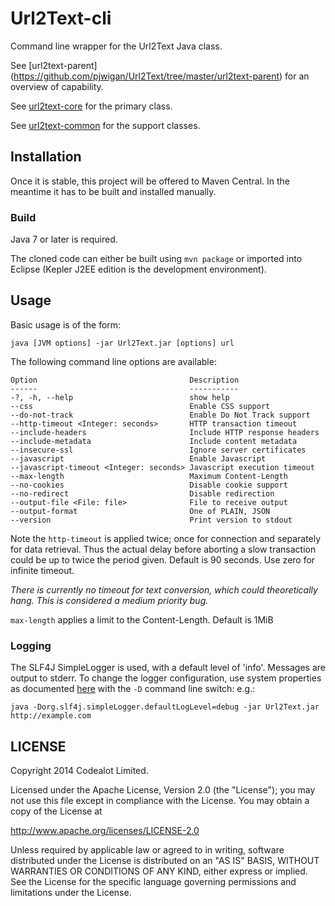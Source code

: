 Url2Text-cli
============
Command line wrapper for the Url2Text Java class.  

See [url2text-parent] (https://github.com/pjwigan/Url2Text/tree/master/url2text-parent) for an overview of capability.

See [url2text-core](https://github.com/pjwigan/Url2Text/tree/master/url2text-core) for the primary class.

See [url2text-common](https://github.com/pjwigan/Url2Text/tree/master/url2text-common) for the support classes.


Installation
------------
Once it is stable, this project will be offered to Maven Central.  In the meantime it has to be built and installed manually.

### Build
Java 7 or later is required.

The cloned code can either be built using `mvn package` or imported into Eclipse (Kepler J2EE edition is the development environment).


Usage
-----
Basic usage is of the form:
    
    java [JVM options] -jar Url2Text.jar [options] url

The following command line options are available:

    Option                                  Description                        
    ------                                  -----------                        
    -?, -h, --help                          show help                          
    --css                                   Enable CSS support                 
    --do-not-track                          Enable Do Not Track support        
    --http-timeout <Integer: seconds>       HTTP transaction timeout
    --include-headers                       Include HTTP response headers      
    --include-metadata                      Include content metadata
    --insecure-ssl                          Ignore server certificates         
    --javascript                            Enable Javascript        
    --javascript-timeout <Integer: seconds> Javascript execution timeout          
    --max-length                            Maximum Content-Length
    --no-cookies                            Disable cookie support             
    --no-redirect                           Disable redirection                
    --output-file <File: file>              File to receive output               
    --output-format                         One of PLAIN, JSON                     
    --version                               Print version to stdout            

Note the `http-timeout` is applied twice; once for connection and separately for data retrieval.  Thus the actual delay before aborting a slow transaction could be up to twice the period given.  Default is 90 seconds.  Use zero for infinite timeout.

*There is currently no timeout for text conversion, which could theoretically hang.  This is considered a medium priority bug.*

`max-length` applies a limit to the Content-Length.  Default is 1MiB

### Logging
The SLF4J SimpleLogger is used, with a default level of 'info'.  Messages are output to stderr.  To change the logger configuration, use system properties as documented [here](http://www.slf4j.org/api/org/slf4j/impl/SimpleLogger.html) with the `-D` command line switch: e.g.:

    java -Dorg.slf4j.simpleLogger.defaultLogLevel=debug -jar Url2Text.jar http://example.com


LICENSE
-------
Copyright 2014 Codealot Limited.

Licensed under the Apache License, Version 2.0 (the "License");
you may not use this file except in compliance with the License.
You may obtain a copy of the License at

<http://www.apache.org/licenses/LICENSE-2.0>

Unless required by applicable law or agreed to in writing, software
distributed under the License is distributed on an "AS IS" BASIS,
WITHOUT WARRANTIES OR CONDITIONS OF ANY KIND, either express or implied.
See the License for the specific language governing permissions and
limitations under the License.
